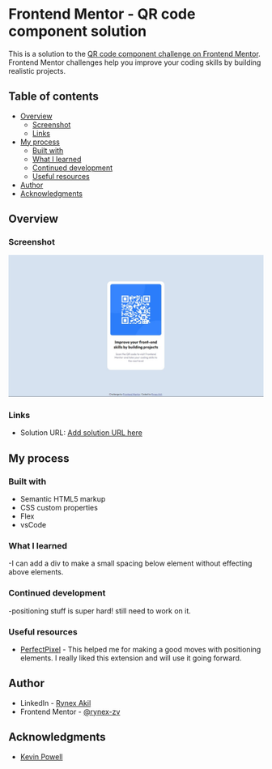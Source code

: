 # Frontend Mentor - QR code component solution

This is a solution to the [QR code component challenge on Frontend Mentor](https://www.frontendmentor.io/challenges/qr-code-component-iux_sIO_H). Frontend Mentor challenges help you improve your coding skills by building realistic projects. 

## Table of contents

- [Overview](#overview)
  - [Screenshot](#screenshot)
  - [Links](#links)
- [My process](#my-process)
  - [Built with](#built-with)
  - [What I learned](#what-i-learned)
  - [Continued development](#continued-development)
  - [Useful resources](#useful-resources)
- [Author](#author)
- [Acknowledgments](#acknowledgments)


## Overview

  ### Screenshot

  ![My result](./screenshot.jpg)

  ### Links

  - Solution URL: [Add solution URL here](https://codepen.io/rynex-zv/pen/poVNMNy)

## My process

  ### Built with

  - Semantic HTML5 markup
  - CSS custom properties
  - Flex
  - vsCode

  ### What I learned

  -I can add a div to make a small spacing below element without effecting above elements.


  ### Continued development

  -positioning stuff is super hard! still need to work on it.

  ### Useful resources

  - [PerfectPixel](https://chrome.google.com/webstore/detail/perfectpixel-by-welldonec/dkaagdgjmgdmbnecmcefdhjekcoceebi) - This helped me for making a good moves with positioning elements. I really liked this extension and will use it going forward.

## Author

  - LinkedIn - [Rynex Akil](https://www.your-site.com)
  - Frontend Mentor - [@rynex-zv](https://www.frontendmentor.io/profile/rynex-zv)


## Acknowledgments

  - [Kevin Powell](https://www.youtube.com/kepowob)